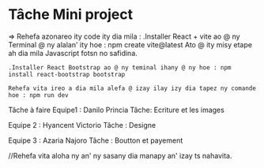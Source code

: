 # Tâche Mini project
=> Rehefa azonareo ity code ity dia mila :
    .Installer React + vite ao @ ny Terminal @ ny alalan' ity hoe : npm create vite@latest
        Ato @ ity misy etape ah dia mila Javascript fotsn no safidina.

    .Installer React Bootstrap ao @ ny teminal ihany @ ny hoe : npm install react-bootstrap bootstrap

    Rehefa vita ireo a dia mila alefa @ izay ilay izy dia tapez ny comande hoe : npm run dev

Tâche à faire 
Equipe1 : 
    Danilo
    Princia
Tâche: Ecriture et les images

Equipe 2 :
    Hyancent
    Victorio
Tâche : Designe 

Equipe 3 : 
    Azaria
    Najoro
Tâche : Boutton et payement

//Rehefa vita aloha ny an' ny sasany dia manapy an' izay ts nahavita.